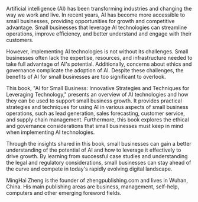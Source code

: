 
Artificial intelligence (AI) has been transforming industries and changing the way we work and live. In recent years, AI has become more accessible to small businesses, providing opportunities for growth and competitive advantage. Small businesses that leverage AI technologies can streamline operations, improve efficiency, and better understand and engage with their customers.

However, implementing AI technologies is not without its challenges. Small businesses often lack the expertise, resources, and infrastructure needed to take full advantage of AI's potential. Additionally, concerns about ethics and governance complicate the adoption of AI. Despite these challenges, the benefits of AI for small businesses are too significant to overlook.

This book, "AI for Small Business: Innovative Strategies and Techniques for Leveraging Technology," presents an overview of AI technologies and how they can be used to support small business growth. It provides practical strategies and techniques for using AI in various aspects of small business operations, such as lead generation, sales forecasting, customer service, and supply chain management. Furthermore, this book explores the ethical and governance considerations that small businesses must keep in mind when implementing AI technologies.

Through the insights shared in this book, small businesses can gain a better understanding of the potential of AI and how to leverage it effectively to drive growth. By learning from successful case studies and understanding the legal and regulatory considerations, small businesses can stay ahead of the curve and compete in today's rapidly evolving digital landscape.

MingHai Zheng is the founder of zhengpublishing.com and lives in Wuhan, China. His main publishing areas are business, management, self-help, computers and other emerging foreword fields.
